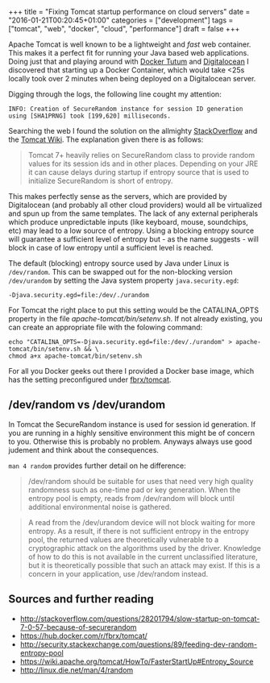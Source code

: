 +++
title = "Fixing Tomcat startup performance on cloud servers"
date = "2016-01-21T00:20:45+01:00"
categories = ["development"]
tags = ["tomcat", "web", "docker", "cloud", "performance"]
draft = false
+++

Apache Tomcat is well known to be a lightweight and _fast_ web container. This makes it a perfect fit for running your Java based web applications. Doing just that and playing around with [Docker Tutum](https://www.tutum.co/) and [Digitalocean](https://www.digitalocean.com) I discovered that starting up a Docker Container, which would take <25s locally took over 2 minutes when being deployed on a Digitalocean server.

Digging through the logs, the following line cought my attention:

	INFO: Creation of SecureRandom instance for session ID generation using [SHA1PRNG] took [199,620] milliseconds.


Searching the web I found the solution on the allmighty [StackOverflow](https://wiki.apache.org/tomcat/HowTo/FasterStartUp#Entropy_Source) and the [Tomcat Wiki](https://wiki.apache.org/tomcat/HowTo/FasterStartUp#Entropy_Source). The explanation given there is as follows:

> Tomcat 7+ heavily relies on SecureRandom class to provide random values for its session ids and in other places. Depending on your JRE it can cause delays during startup if entropy source that is used to initialize SecureRandom is short of entropy.

This makes perfectly sense as the servers, which are provided by Digitalocean (and probably all other cloud providers) would all be virtualized and spun up from the same templates. The lack of any external peripherals which produce unpredictable inputs (like keyboard, mouse, soundchips, etc) may lead to a low source of entropy. Using a blocking entropy source will guarantee a sufficient level of entropy but - as the name suggests - will block in case of low entropy until a sufficient level is reached.

The default (blocking) entropy source used by Java under Linux is ```/dev/random```. This can be swapped out for the non-blocking version ```/dev/urandom``` by setting the Java system property ```java.security.egd```:

	-Djava.security.egd=file:/dev/./urandom

For Tomcat the right place to put this setting would be the CATALINA_OPTS property in the file *apache-tomcat/bin/setenv.sh*. If not already existing, you can create an appropriate file with the folowing command:

	echo "CATALINA_OPTS=-Djava.security.egd=file:/dev/./urandom" > apache-tomcat/bin/setenv.sh && \
	chmod a+x apache-tomcat/bin/setenv.sh

For all you Docker geeks out there I provided a Docker base image, which has the setting preconfigured under [fbrx/tomcat](https://hub.docker.com/r/fbrx/tomcat/).

## /dev/random vs /dev/urandom

In Tomcat the SecureRandom instance is used for session id generation. If you are running in a highly sensitive environment this might be of concern to you. Otherwise this is probably no problem. Anyways always use good judement and think about the consequences.

```man 4 random``` provides further detail on he difference:

>  /dev/random should be suitable for uses that need very high quality randomness such as one-time pad or key generation. When the entropy pool is empty, reads from /dev/random will block until additional environmental noise is gathered.

> A read from the /dev/urandom device will not block waiting for more entropy. As a result, if there is not sufficient entropy in the entropy pool, the returned values are theoretically vulnerable to a cryptographic attack on the algorithms used by the driver. Knowledge of how to do this is not available in the current unclassified literature, but it is theoretically possible that such an attack may exist. If this is a concern in your application, use /dev/random instead.


## Sources and further reading

* http://stackoverflow.com/questions/28201794/slow-startup-on-tomcat-7-0-57-because-of-securerandom
* https://hub.docker.com/r/fbrx/tomcat/
* http://security.stackexchange.com/questions/89/feeding-dev-random-entropy-pool
* https://wiki.apache.org/tomcat/HowTo/FasterStartUp#Entropy_Source
* http://linux.die.net/man/4/random